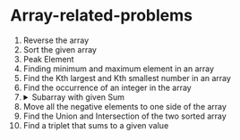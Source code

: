 # Array-related-problems

1. Reverse the array
2. Sort the given array
3. Peak Element
4. Finding minimum and maximum element in an array
5. Find the Kth largest and Kth smallest number in an array
6. Find the occurrence of an integer in the array
7. <details>
           <summary>Subarray with given Sum</summary>
           https://www.geeksforgeeks.org/javascript-program-for-finding-subarray-with-given-sum-set-1-nonnegative-numbers/
         </details>
8. Move all the negative elements to one side of the array
9. Find the Union and Intersection of the two sorted array
10. Find a triplet that sums to a given value
